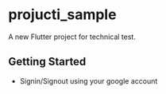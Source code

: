 # projucti_sample

A new Flutter project for technical test.

## Getting Started

 - Signin/Signout using your google account
